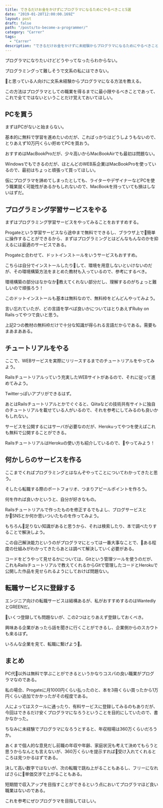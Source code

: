 ```yaml
---
title: できるだけお金をかけずにプログラマになるためにやるべきこと5選
date: "2019-01-28T12:00:00.169Z"
layout: post
draft: false
path: "/posts/to-become-a-programmer/"
category: "Carrer"
tags:
  - "Carrer"
description: "できるだけお金をかけずに未経験からプログラマになるためにやるべきことをまとめる"
---
```


プログラマになりたいけどどうやってなったらわからない。

プログラミングって難しそうで文系の私にはできない。

と思っている人向けに文系未経験からプログラマになる方法を教える。

この方法はプログラマとしての職業を得るまでに最小限やるべきことであって、これで全てではないということだけ覚えておいてほしい。

## PCを買う

まずはPCがないと始まらない。

基本的に無料で学習を進めたいのだが、こればっかりはどうしようもないので、とりあえず10万円くらい貯めてPCを買おう。

おすすめはMacBookProだが、少々高いからMacBookAirでも最初は問題ない。

Windowsでもできるのだが、ほとんどのWEB系企業はMacBookProを使っているので、最初はちょっと頑張って買ってほしい。

仮にプログラマを諦めてしまったとしても、ライターやデザイナーなどPCを使う職業就く可能性があるかもしれないので、MacBookを持っていても損はしないはずだ。

## プログラミング学習サービスをやる

まずはプログラミング学習サービスをやってみることをおすすめする。

Progateという学習サービスなら途中まで無料でできるし、ブラウザ上で簡単に操作することができるから、まずはプログラミングとはどんなもんなのかを抑えるには最適のサービスである。

Progateと合わせて、ドットインストールをいうサービスもおすすめ。

こちらは自分でインストールしたりして、環境を用意しないといけないのだが、その環境構築方法をまとめた教材も入っているので、参考にするべき。

環境構築の部分はなかなか教えてくれない部分だし、理解するのがちょっと難しいので頑張ろう！

このドットインストールも基本は無料なので、無料枠をどんどんやってみよう。

言い忘れていたが、どの言語を学べば良いかについてはとりあえずRuby on Railsってやつで良いと思う。

上記2つの教材の無料枠だけで十分な知識が得られる言語だからである。需要もまあまあある。

## チュートリアルをやる

ここで、WEBサービスを実際にリリースするまでのチュートリアルをやってみよう。

Railsチュートリアルっていう充実したWEBサイトがあるので、それに従って進めてみよう。

Twitterっぽいアプリができるはず。

あとはRailsチュートリアルとかでぐぐると、Qiitaなどの技術共有サイトに独自のチュートリアルを載せている人がいるので、それを参考にしてみるのも良いかもしれない。

サービスを公開するにはサーバが必要なのだが、Herokuってやつを使えばこれも無料で公開することができる。

RailsチュートリアルはHerokuの使い方も紹介しているので、やってみよう！

## 何かしらのサービスを作る

ここまでくればプログラミングとはなんぞやってことについてわかってきたと思う。

そしたら転職する際のポートフォリオ、つまりアピールポイントを作ろう。

何を作れば良いかというと、自分が好きなもの。

Railsチュートリアルで作ったものを修正するでもよし、ブログサービスとかSNSとか何か思いついたものを作ってみよう。

もちろん足りない知識があると思うから、それは検索したり、本で調べたりすることで解決しよう。

この自己解決能力というのがプログラマにとっては一番大事なことで、ある程度の仕組みがわかってきたらあとは調べて解決していく必要がある。

コードをどうやって見せるかについては、Gitという管理ツールを使うのだが、これもRailsチュートリアルで教えてくれるからGitで管理したコードとHerokuで公開した作品を見せられるようにしておけば問題ない。

## 転職サービスに登録する

エンジニア向けの転職サービスは結構あるが、私がおすすめするのはWantedlyとGREENだ。

いくつ登録しても問題ないが、この2つはとりあえず登録しておくべき。

興味ある企業があったら話を聞きに行くことができるし、企業側からのスカウトも来るはず。

いろんな企業を見て、転職に繋げよう。

## まとめ

PC代以外は無料で学ぶことができるというかなりコスパの良い職業がプログラマなのである。

私の場合、Progateに月1000円くらい払ったのと、本を3冊くらい買ったから1万円くらい追加でかかったがその程度である。

人によってはスクールに通ったり、有料サービスに登録してみるのもありだが、今回はできるだけ安くプログラマになろうということを目的にしていたので、書かなかった。

ちなみに未経験でプログラマになろうとすると、年収相場は360万くらいだろうか。

あくまで個人的な意見だし前職の年収や年齢、家庭状況も考えて決めてもらうと思うからなんとも言えないが、360万くらいを提示すれば受け入れてくれるところは見つかるはずである。

決して高い数字ではないが、次の転職で跳ね上がることもあるし、フリーになればさらに単価交渉で上がることもある。

短期間で収入アップを目指すことができるという点においてプログラマほど良い職業はないのである。

これを参考にぜひプログラマを目指してほしい。